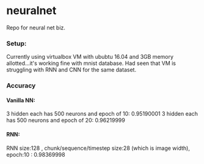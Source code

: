 # neuralnet
Repo for neural net biz.

<h3><b>Setup:</b></h3>
Currently using virtualbox VM with ububtu 16.04 and 3GB memory allotted...it's working fine with mnist database. Had seen that VM is struggling with RNN and CNN for the same dataset. 


<h3><b>Accuracy</b></h3>

<h4><b>Vanilla NN:</b></h4>
3 hidden each has 500 neurons and epoch of 10: 0.95190001
3 hidden each has 500 neurons and epoch of 20: 0.96219999

<h4><b>RNN:</b></h4>
RNN size:128 , chunk/sequence/timestep size:28 (which is image width), epoch:10 : 0.98369998
